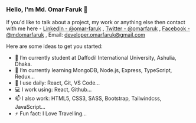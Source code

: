 ### Hello, I'm Md. Omar Faruk 👋

If you'd like to talk about a project, my work or anything else then contact with me here -
[LinkedIn - @omar-faruk](https://www.linkedin.com/in/omar-faruk-a16077190/) ,
[Twitter - @omarfaruk](https://twitter.com/omarfaruk_181) , 
[Facebook - @mdomarfaruk](https://www.facebook.com/profile.php?id=100018059885354) ,
Email: developer.omarfaruk@gmail.com

Here are some ideas to get you started:

- 🔭 I’m currently student at Daffodil International University, Ashulia, Dhaka.
- 🌱 I’m currently learning MongoDB, Node.js, Express, TypeScript, Redux...
- 👯 I use daily: React, Git, VS Code...
- 💻 I work using: React, Github...
- 📫 I also work: HTML5, CSS3, SASS, Bootstrap, Tailwindcss, JavaScript...
- ⚡ Fun fact: I Love Travelling...

